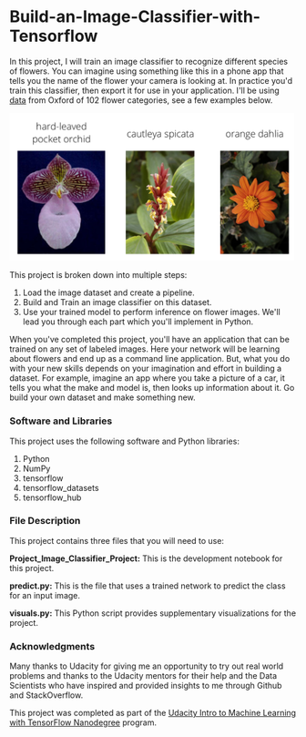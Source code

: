 # Build-an-Image-Classifier-with-Tensorflow

In this project, I will train an image classifier to recognize different species of flowers. You can imagine using something like this in a phone app that tells you the name of the flower your camera is looking at. In practice you'd train this classifier, then export it for use in your application. I'll be using [data](http://www.robots.ox.ac.uk/~vgg/data/flowers/102/index.html) from  Oxford of 102 flower categories,  see a few examples below.

<img src='test_images/Flowers.png' width=500px>

This project is broken down into multiple steps:

1. Load the image dataset and create a pipeline.
2. Build and Train an image classifier on this dataset.
3. Use your trained model to perform inference on flower images.
We'll lead you through each part which you'll implement in Python.

When you've completed this project, you'll have an application that can be trained on any set of labeled images. Here your network will be learning about flowers and end up as a command line application. But, what you do with your new skills depends on your imagination and effort in building a dataset. For example, imagine an app where you take a picture of a car, it tells you what the make and model is, then looks up information about it. Go build your own dataset and make something new.

### Software and Libraries
This project uses the following software and Python libraries: 

  1. Python
  2. NumPy
  3. tensorflow
  4. tensorflow_datasets
  5. tensorflow_hub

### File Description
This project contains three files that you will need to use:

  **Project_Image_Classifier_Project:** This is the development notebook for this project. 
  
  **predict.py:** This is the file that uses a trained network to predict the class for an input image.
  
  **visuals.py:** This Python script provides supplementary visualizations for the project. 
  
### Acknowledgments
Many thanks to Udacity for giving me an opportunity to try out real world problems and thanks to the Udacity mentors for their help and the Data Scientists who have inspired and provided insights to me through Github and StackOverflow.

This project was completed as part of the [Udacity Intro to Machine Learning with TensorFlow Nanodegree](https://www.udacity.com/course/intro-to-machine-learning-with-tensorflow-nanodegree--nd230?gclid=Cj0KCQjwm9yJBhDTARIsABKIcGY5iIJFiakYPd0LQY224-IBr4d_qMPseVKxLBh8ZpZtewwPDtnwTFQaAuc9EALw_wcB&utm_campaign=12355202333_c&utm_keyword=%2Bmachine%20%2Blearning%20%2Bwith%20%2Btensorflow_b&utm_medium=ads_r&utm_source=gsem_generic&utm_term=118013085356) program.
